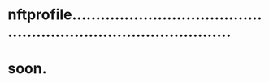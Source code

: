# nftprofile.......................................................................................
# soon.
